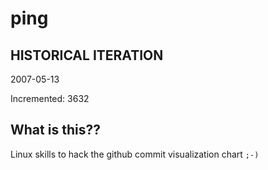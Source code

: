 # ping

## HISTORICAL ITERATION
2007-05-13

Incremented: 3632

## What is this?? 
Linux skills to hack the github commit visualization chart `;-)`
